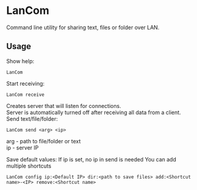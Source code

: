 # LanCom
Command line utility for sharing text, files or folder over LAN.

## Usage
Show help:
```terminal
LanCom
```
Start receiving:
```terminal
LanCom receive
```
Creates server that will listen for connections.<br />
Server is automatically turned off after receiving all data from a client.<br />
Send text/file/folder:
```terminal
LanCom send <arg> <ip>
```
arg - path to file/folder or text<br />
ip - server IP

Save default values:
If ip is set, no ip in send is needed
You can add multiple shortcuts
```terminal
LanCom config ip:<Default IP> dir:<path to save files> add:<Shortcut name>-<IP> remove:<Shortcut name>
```
